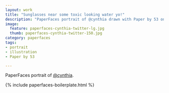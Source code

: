 ```yaml
---
layout: work
title: "Sunglasses near some toxic looking water yo!"
description: "PaperFaces portrait of @cynthia drawn with Paper by 53 on an iPad."
image: 
  feature: paperfaces-cynthia-twitter-lg.jpg
  thumb: paperfaces-cynthia-twitter-150.jpg
category: paperfaces
tags: 
- portrait
- illustration
- Paper by 53

---
```


PaperFaces portrait of [@cynthia](http://twitter.com/cynthia).

{% include paperfaces-boilerplate.html %}
